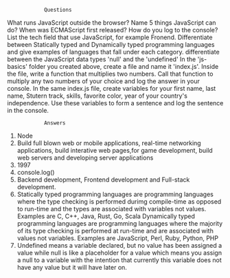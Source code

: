                 Questions
What runs JavaScript outside the browser?
Name 5 things JavaScript can do?
When was ECMAScript first released?
How do you log to the console?
List the tech field that use JavaScript, for example Fronend.
Differentiate between Statically typed and Dynamically typed programming languages and give examples of languages that fall under each category.
differentiate between the JavaScript data types 'null' and the 'undefined'
In the 'js-basics' folder you created above, create a file and name it 'index.js'. Inside the file, write a function that multiplies two numbers. Call that function to multiply any two numbers of your choice and log the answer in your console.
In the same index.js file, create variables for your first name, last name, Stutern track, skills, favorite color, year of your country's independence. Use these variables to form a sentence and log the sentence in the console.


                Answers
1. Node
2. Build full blown web or mobile applications, real-time networking applications, build interative web pages,for game development, build web servers and developing server applications
3. 1997
4. console.log()
5. Backend development, Frontend development and Full-stack development.
6. Statically typed programming languages are programming languages where the type checking is performed durimg compile-time as opposed to run-time and the types are associated with variables not values. Examples are C, C++, Java, Rust, Go, Scala
Dynamically typed programming languages are programming languages where the majority of its type checking is performed at run-time and are associated with values not variables. Examples are JavaScript, Perl, Ruby, Python, PHP
7. Undefined means a variable declared, but no value has been assigned a value while null is like a placeholder for a value which means you assign a null to a variable with the intention that currently this variable does not have any value but it will have later on.